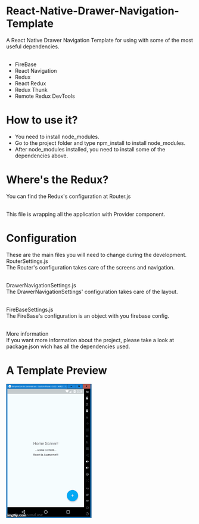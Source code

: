 # React-Native-Drawer-Navigation-Template
A React Native Drawer Navigation Template for using with some of the most useful dependencies. <br/><br/>
- FireBase
- React Navigation
- Redux
- React Redux
- Redux Thunk
- Remote Redux DevTools

# How to use it?

- You need to install node_modules. </b>
- Go to the project folder and type npm_install to install node_modules. </b>
- After node_modules installed, you need to install some of the dependencies above. </b>


# Where's the Redux?

You can find the Redux's configuration at Router.js <br/><br/>

This file is wrapping all the application with Provider component.

# Configuration

These are the main files you will need to change during the development.<br/>
RouterSettings.js <br/>
The Router's configuration takes care of the screens and navigation. <br/><br/>


DrawerNavigationSettings.js <br/>
The DrawerNavigationSettings' configuration takes care of the layout. <br/><br/>

FireBaseSettings.js <br/>
The FireBase's configuration is an object with you firebase config.<br/><br/>

More information <br/>
If you want more information about the project, please take a look at package.json wich has all the dependencies used.

# A Template Preview
![alt text](https://github.com/andersoncscz/React-Native-Drawer-Navigation-Template/blob/master/GifAPP.gif)
